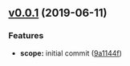 <a name="v0.0.1"></a>
## [v0.0.1](https://github.com/socialpoint-labs/unity-yaml-parser/compare/9a1144f82294455e863e9f535edf841aeb847ac1...v0.0.1) (2019-06-11)

### Features
- **scope:** initial commit ([9a1144f](https://github.com/socialpoint-labs/unity-yaml-parser/commit/9a1144f82294455e863e9f535edf841aeb847ac1))


